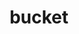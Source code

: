 ---
layout: smileys&emotion
title: bucket
emoji: bucket
permalink: 🪣.html
image: assets/img/3moji/bucket.png
---